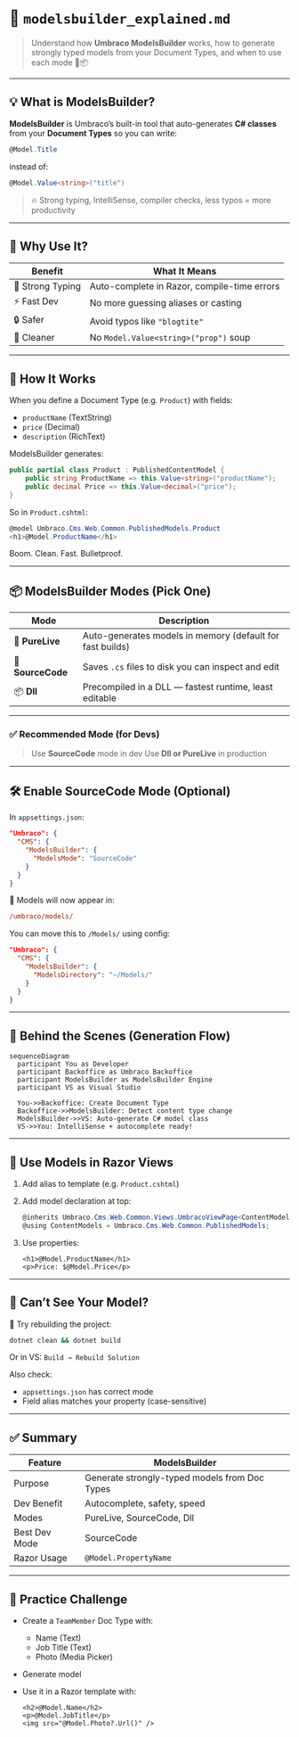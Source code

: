 # 🧠 `modelsbuilder_explained.md`

> Understand how **Umbraco ModelsBuilder** works, how to generate strongly typed models from your Document Types, and when to use each mode 💪📦

---

## 💡 What is ModelsBuilder?

**ModelsBuilder** is Umbraco’s built-in tool that auto-generates **C# classes** from your **Document Types** so you can write:

```csharp
@Model.Title
```

instead of:

```csharp
@Model.Value<string>("title")
```

> 🔥 Strong typing, IntelliSense, compiler checks, less typos = more productivity

---

## 🧠 Why Use It?

| Benefit          | What It Means                               |
| ---------------- | ------------------------------------------- |
| 🧠 Strong Typing | Auto-complete in Razor, compile-time errors |
| ⚡ Fast Dev      | No more guessing aliases or casting         |
| 🔒 Safer         | Avoid typos like `"blogtite"`               |
| 🧼 Cleaner       | No `Model.Value<string>("prop")` soup       |

---

## 🧬 How It Works

When you define a Document Type (e.g. `Product`) with fields:

- `productName` (TextString)
- `price` (Decimal)
- `description` (RichText)

ModelsBuilder generates:

```csharp
public partial class Product : PublishedContentModel {
    public string ProductName => this.Value<string>("productName");
    public decimal Price => this.Value<decimal>("price");
}
```

So in `Product.cshtml`:

```csharp
@model Umbraco.Cms.Web.Common.PublishedModels.Product
<h1>@Model.ProductName</h1>
```

Boom. Clean. Fast. Bulletproof.

---

## 📦 ModelsBuilder Modes (Pick One)

| Mode              | Description                                               |
| ----------------- | --------------------------------------------------------- |
| 🔁 **PureLive**   | Auto-generates models in memory (default for fast builds) |
| 🧾 **SourceCode** | Saves `.cs` files to disk you can inspect and edit        |
| 📦 **Dll**        | Precompiled in a DLL — fastest runtime, least editable    |

---

### ✅ Recommended Mode (for Devs)

> Use **SourceCode** mode in dev
> Use **Dll or PureLive** in production

---

## 🛠️ Enable SourceCode Mode (Optional)

In `appsettings.json`:

```json
"Umbraco": {
  "CMS": {
    "ModelsBuilder": {
      "ModelsMode": "SourceCode"
    }
  }
}
```

📂 Models will now appear in:

```ini
/umbraco/models/
```

You can move this to `/Models/` using config:

```json
"Umbraco": {
  "CMS": {
    "ModelsBuilder": {
      "ModelsDirectory": "~/Models/"
    }
  }
}
```

---

## 🧠 Behind the Scenes (Generation Flow)

```mermaid
sequenceDiagram
  participant You as Developer
  participant Backoffice as Umbraco Backoffice
  participant ModelsBuilder as ModelsBuilder Engine
  participant VS as Visual Studio

  You->>Backoffice: Create Document Type
  Backoffice->>ModelsBuilder: Detect content type change
  ModelsBuilder->>VS: Auto-generate C# model class
  VS->>You: IntelliSense + autocomplete ready!
```

---

## 🔧 Use Models in Razor Views

1. Add alias to template (e.g. `Product.cshtml`)
2. Add model declaration at top:

   ```csharp
   @inherits Umbraco.Cms.Web.Common.Views.UmbracoViewPage<ContentModels.Product>
   @using ContentModels = Umbraco.Cms.Web.Common.PublishedModels;
   ```

3. Use properties:

   ```cshtml
   <h1>@Model.ProductName</h1>
   <p>Price: $@Model.Price</p>
   ```

---

## 🧪 Can’t See Your Model?

🧯 Try rebuilding the project:

```bash
dotnet clean && dotnet build
```

Or in VS: `Build → Rebuild Solution`

Also check:

- `appsettings.json` has correct mode
- Field alias matches your property (case-sensitive)

---

## ✅ Summary

| Feature       | ModelsBuilder                                 |
| ------------- | --------------------------------------------- |
| Purpose       | Generate strongly-typed models from Doc Types |
| Dev Benefit   | Autocomplete, safety, speed                   |
| Modes         | PureLive, SourceCode, Dll                     |
| Best Dev Mode | SourceCode                                    |
| Razor Usage   | `@Model.PropertyName`                         |

---

## 🧪 Practice Challenge

- Create a `TeamMember` Doc Type with:

  - Name (Text)
  - Job Title (Text)
  - Photo (Media Picker)

- Generate model
- Use it in a Razor template with:

  ```cshtml
  <h2>@Model.Name</h2>
  <p>@Model.JobTitle</p>
  <img src="@Model.Photo?.Url()" />
  ```
